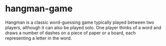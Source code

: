 # hangman-game
Hangman is a classic word-guessing game typically played between two players, although it can also be played solo. One player thinks of a word and draws a number of dashes on a piece of paper or a board, each representing a letter in the word.
